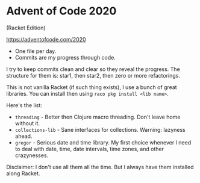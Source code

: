# Advent of Code 2020
(Racket Edition)

https://adventofcode.com/2020

- One file per day.
- Commits are my progress through code.

I try to keep commits clean and clear so they reveal the progress. The structure for them is: star1, then star2, then zero or more refactorings.

This is not vanilla Racket (if such thing exists), I use a bunch of great libraries. You can install then using `raco pkg install <lib name>`.

Here's the list:
- `threading` - Better then Clojure macro threading. Don't leave home without it.
- `collections-lib` - Sane interfaces for collections. Warning: lazyness ahead.
- `gregor` - Serious date and time library. My first choice whenever I need to deal with date, time, date intervals, time zones, and other crazynesses.

Disclaimer: I don't use all them all the time. But I always have them installed along Racket.
